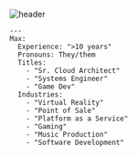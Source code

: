 ![header](https://capsule-render.vercel.app/api?type=slice&color=A91021&height=100&section=header&text=Hi,%20I'm%20Max%20^-^&fontSize=40&fontColor=fefffe&animation=fadeIn&rotate=7&fontAlignY=40&fontAlign=70)


```hcl
--- 
Max: 
  Experience: ">10 years"
  Pronouns: They/them
  Titles: 
    - "Sr. Cloud Architect"
    - "Systems Engineer"
    - "Game Dev"
  Industries:
    - "Virtual Reality"
    - "Point of Sale"
    - "Platform as a Service"
    - "Gaming"
    - "Music Production"
    - "Software Development"
```

<!---
header:

https://capsule-render.vercel.app/api?
type=slice&
color=A91021&
height=150&
section=header&
text=Hi,%20I'm%20Max%20^-^&
fontSize=40&
animation=fadeIn&
fontColor=fefffe&
rotate=10&
fontAlignY=40&
fontAlign=70

--->
